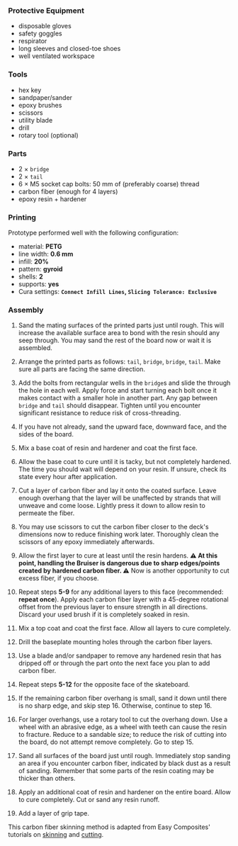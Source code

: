 ### Protective Equipment
- disposable gloves
- safety goggles
- respirator
- long sleeves and closed-toe shoes
- well ventilated workspace

### Tools
- hex key
- sandpaper/sander
- epoxy brushes
- scissors
- utility blade
- drill
- rotary tool (optional)

### Parts
- 2 × `bridge`
- 2 × `tail`
- 6 × M5 socket cap bolts: 50 mm of (preferably coarse) thread
- carbon fiber (enough for 4 layers)
- epoxy resin + hardener

### Printing
Prototype performed well with the following configuration:
- material: **PETG**
- line width: **0.6 mm**
- infill: **20%**
- pattern: **gyroid**
- shells: **2**
- supports: **yes**
- Cura settings: **`Connect Infill Lines`, `Slicing Tolerance: Exclusive`**

### Assembly
1. Sand the mating surfaces of the printed parts just until rough. This will increase the available surface area to bond with the resin should any seep through. You may sand the rest of the board now or wait it is assembled.

2. Arrange the printed parts as follows: `tail`, `bridge`, `bridge`, `tail`. Make sure all parts are facing the same direction.

3. Add the bolts from rectangular wells in the `bridge`s and slide the through the hole in each well. Apply force and start turning each bolt once it makes contact with a smaller hole in another part. Any gap between `bridge` and `tail` should disappear. Tighten until you encounter significant resistance to reduce risk of cross-threading.

4. If you have not already, sand the upward face, downward face, and the sides of the board.

5. Mix a base coat of resin and hardener and coat the first face.

6. Allow the base coat to cure until it is tacky, but not completely hardened. The time you should wait will depend on your resin. If unsure, check its state every hour after application.

7. Cut a layer of carbon fiber and lay it onto the coated surface. Leave enough overhang that the layer will be unaffected by strands that will unweave and come loose. Lightly press it down to allow resin to permeate the fiber.

8. You may use scissors to cut the carbon fiber closer to the deck's dimensions now to reduce finishing work later. Thoroughly clean the scissors of any epoxy immediately afterwards.

9. Allow the first layer to cure at least until the resin hardens. **⚠️ At this point, handling the Bruiser is dangerous due to sharp edges/points created by hardened carbon fiber. ⚠️** Now is another opportunity to cut excess fiber, if you choose.

10. Repeat steps **5-9** for any additional layers to this face (recommended: **repeat once**). Apply each carbon fiber layer with a 45-degree rotational offset from the previous layer to ensure strength in all directions. Discard your used brush if it is completely soaked in resin.

11. Mix a top coat and coat the first face. Allow all layers to cure completely.

12. Drill the baseplate mounting holes through the carbon fiber layers.

13. Use a blade and/or sandpaper to remove any hardened resin that has dripped off or through the part onto the next face you plan to add carbon fiber.

14. Repeat steps **5-12** for the opposite face of the skateboard.

15. If the remaining carbon fiber overhang is small, sand it down until there is no sharp edge, and skip step 16. Otherwise, continue to step 16.

16. For larger overhangs, use a rotary tool to cut the overhang down. Use a wheel with an abrasive edge, as a wheel with teeth can cause the resin to fracture. Reduce to a sandable size; to reduce the risk of cutting into the board, do not attempt remove completely. Go to step 15.

17. Sand all surfaces of the board just until rough. Immediately stop sanding an area if you encounter carbon fiber, indicated by black dust as a result of sanding. Remember that some parts of the resin coating may be thicker than others.

18. Apply an additional coat of resin and hardener on the entire board. Allow to cure completely. Cut or sand any resin runoff.

19. Add a layer of grip tape.

This carbon fiber skinning method is adapted from Easy Composites' tutorials on [skinning](https://www.easycomposites.co.uk/learning/cover-parts-in-carbon-fibre-by-skinning) and [cutting](https://www.easycomposites.co.uk/learning/how-to-cut-carbon-fibre-sheet-and-tube).

